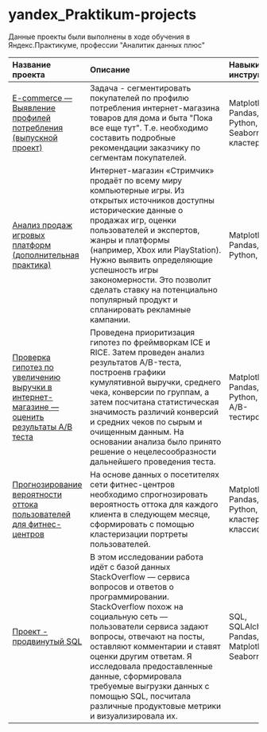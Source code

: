 # yandex_Praktikum-projects

Данные проекты были выполнены в ходе обучения в Яндекс.Практикуме, профессии "Аналитик данных плюс"

| Название проекта|Описание  | Навыки и инструменты |
|:--------------- |:---------------| :-------------|
| [E-commerce — Выявление профилей потребления (выпускной проект)](https://github.com/damaiboroda/PET-projects/tree/main/ecommerce "ecommerce")| Задача - сегментировать покупателей по профилю потребления интернет-магазина товаров для дома и быта "Пока все еще тут". Т.е. необходимо составить подробные рекомендации заказчику по сегментам покупателей.| Matplotlib, Pandas, Python, SciPy, Seaborn, кластеризация |
[Анализ продаж игровых платформ (дополнительная практика)](https://github.com/damaiboroda/PET-projects/tree/main/game_industry "game_industry") | Интернет-магазин «Стримчик» продаёт по всему миру компьютерные игры. Из открытых источников доступны исторические данные о продажах игр, оценки пользователей и экспертов, жанры и платформы (например, Xbox или PlayStation). Нужно выявить определяющие успешность игры закономерности. Это позволит сделать ставку на потенциально популярный продукт и спланировать рекламные кампании. | Matplotlib, Pandas, Python, SciPy |
| [Проверка гипотез по увеличению выручки в интернет-магазине — оценить результаты A/B теста](https://github.com/damaiboroda/PET-projects/tree/main/ab_test "ab_test") | Проведена приоритизация гипотез по фреймворкам ICE и RICE. Затем проведен анализ результатов A/B-теста, построенв графики кумулятивной выручки, среднего чека, конверсии по группам, а затем посчитана статистическая значимость различий конверсий и средних чеков по сырым и очищенным данным. На основании анализа было принято решение о нецелесообразности дальнейшего проведения теста. | Matplotlib, Pandas, Python, SciPy, A/B-тестирование|
[Прогнозирование вероятности оттока пользователей для фитнес-центров](https://github.com/damaiboroda/PET-projects/tree/main/gym_churn_rate "gym_churn_rate") | На основе данных о посетителях сети фитнес-центров необходимо спрогнозировать вероятность оттока для каждого клиента в следующем месяце, сформировать с помощью кластеризации портреты пользователей. | Matplotlib, Pandas, Python, SciPy, кластеризация, классификация|
[Проект - продвинутый SQL](https://github.com/damaiboroda/PET-projects/tree/main/sql_advanced "sql_advanced") | В этом исследовании работа идёт с базой данных StackOverflow — сервиса вопросов и ответов о программировании. StackOverflow похож на социальную сеть — пользователи сервиса задают вопросы, отвечают на посты, оставляют комментарии и ставят оценки другим ответам. Я исследовала предоставленные данные, сформировала требуемые выгрузки данных с помощью SQL, посчитала различные продуктовые метрики и визуализировала их. | SQL, SQLAlchemy, Pandas, Matplotlib, Seaborn, Plotly
